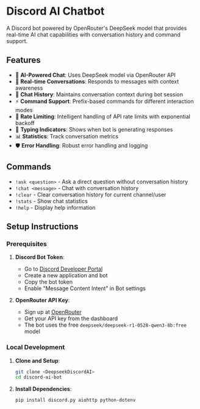 # Discord AI Chatbot

A Discord bot powered by OpenRouter's DeepSeek model that provides real-time AI chat capabilities with conversation history and command support.

## Features

- 🤖 **AI-Powered Chat**: Uses DeepSeek model via OpenRouter API
- 💬 **Real-time Conversations**: Responds to messages with context awareness
- 📝 **Chat History**: Maintains conversation context during bot session
- ⚡ **Command Support**: Prefix-based commands for different interaction modes
- 🔄 **Rate Limiting**: Intelligent handling of API rate limits with exponential backoff
- 🎯 **Typing Indicators**: Shows when bot is generating responses
- 📊 **Statistics**: Track conversation metrics
- 🛡️ **Error Handling**: Robust error handling and logging

## Commands

- `!ask <question>` - Ask a direct question without conversation history
- `!chat <message>` - Chat with conversation history
- `!clear` - Clear conversation history for current channel/user
- `!stats` - Show chat statistics
- `!help` - Display help information

## Setup Instructions

### Prerequisites

1. **Discord Bot Token**:
   - Go to [Discord Developer Portal](https://discord.com/developers/applications)
   - Create a new application and bot
   - Copy the bot token
   - Enable "Message Content Intent" in Bot settings

2. **OpenRouter API Key**:
   - Sign up at [OpenRouter](https://openrouter.ai/)
   - Get your API key from the dashboard
   - The bot uses the free `deepseek/deepseek-r1-0528-qwen3-8b:free` model

### Local Development

1. **Clone and Setup**:
   ```bash
   git clone <DeepseekDiscordAI>
   cd discord-ai-bot
   ```

2. **Install Dependencies**:
   ```bash
   pip install discord.py aiohttp python-dotenv
   
